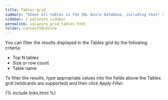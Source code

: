 ```yaml
---
title: Tables grid
summary: "Shows all tables in the SQL Azure database, including their size, number of rows, and free space."
sidebar: c_sqlazure_sidebar
permalink: sqlazure_grid_tables.html
folder: ConnectSQLAzure
---
```





You can filter the results displayed in the Tables grid by the following criteria:

* Top N tables
* Size or row count
* Table name

To filter the results, type appropriate values into the fields above the Tables grid (wildcards are supported) and then click *Apply Filter*.


{% include links.html %}
